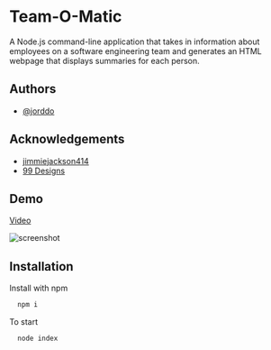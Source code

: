 # Team-O-Matic

A Node.js command-line application that takes in information about employees on a software engineering team and generates an HTML webpage that displays summaries for each person.

## Authors

- [@jorddo](https://github.com/jorddo)

## Acknowledgements

- [jimmiejackson414](https://github.com/jimmiejackson414)
- [99 Designs](https://99designs.com/blog/tips/website-color-schemes/)

## Demo

[Video](https://drive.google.com/file/d/1UR20Ds2kSY31_yhLXpJlyZERSVGJZ8-d/view)

![screenshot](https://user-images.githubusercontent.com/94631019/156903746-7b7c8058-0b84-4f5c-ad7d-ee866e5428f9.png)

## Installation

Install with npm

```bash
  npm i
```

To start

```bash
  node index
```
